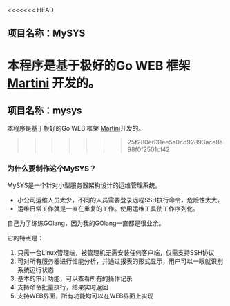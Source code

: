 <<<<<<< HEAD
## 项目名称：MySYS

本程序是基于极好的Go WEB 框架 [Martini](https://github.com/codegangsta/martini) 开发的。
=======
## 项目名称：mysys

本程序是基于极好的Go WEB 框架 [Martini](https://github.com/codegangsta/martini)开发的。
>>>>>>> 25f280e631ee5a0cd92893ace8a98f0f2501cf42

### 为什么要制作这个MySYS？
MySYS是一个针对小型服务器架构设计的运维管理系统。

* 小公司运维人员太少，不同的人员需要登录远程SSH执行命令，危险性太大。
* 运维日常工作就是一直在重复的工作。使用运维工具使工作序列化。

自己为了练练GOlang，因为我的GOlang一直都是很业余。

它的特点是：

1. 只需一台Linux管理端，被管理机无需安装任何客户端，仅需支持SSH协议
1. 可对所有服务器进行性能分析，并通过报表的形式显示，用户可以一眼就识别系统运行状态
1. 基本的审计功能，可以查看所有的操作记录
1. 支持命令批量执行，结果实时返回
1. 支持WEB界面，所有功能均可以在WEB界面上实现
